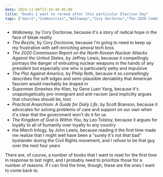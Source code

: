 ```yaml
---
date: 2024-11-06T13:24:40-05:00
title: "books I want to reread after this particular Election Day"
tags: ["macro","Communities","Walkaway","Cory Doctorow","The 2020 Commission Report on the North Korean Nuclear Attacks Against the United States","Jeffrey Lewis","The Plot Against America","Philip Roth","Superman Smashes the Klan","Gene Luen Yang","Practical Anarchism","Scott Branson","2024 elections","The Kingdom of God is Within You","Leo Tolstoy","The Bezzle","March","John Lewis"]
---
```


* *Walkaway*, by Cory Doctorow, because it's a story of radical hope in the face of bleak reality
* *The Bezzle*, by Cory Doctorow, because I'm going to need to keep up my frustration with self-enriching amoral tech bros
* *The 2020 Commission Report on the North Korean Nuclear Attacks Against the United States*, by Jeffrey Lewis, because it compellingly portrays the danger of entrusting nuclear weapons in the hands of any president but especially one who is particularly petty and impulsive
* *The Plot Against America*, by Philip Roth, because it so compellingly describes the soft edges and semi-plausible deniability that American fascism would inevitably be draped in
* *Superman Smashes the Klan*, by Gene Luen Yang, because it's unapologetically pro-immigrant and anti-racism (and implicitly argues that churches should be, too)
* *Practical Anarchism: A Guide for Daily Life*, by Scott Branson, because it advocates for solving problems of care and support on our own when it's clear that the government won't do it for us
* *The Kingdom of God is Within You*, by Leo Tolstoy, because it argues for loyalty to all of humanity over loyalty to any country
* the *March* trilogy, by John Lewis, because reading it the first time made me realize that I might well have been a "surely it's not *that* bad" bystander during the Civil Rights movement, and I refuse to be that guy over the next four years

There are, of course, a number of books that I want to read for the first time in response to last night, and I probably need to prioritize those for a number of reasons. If I can find the time, though, these are the ones I want to come back to.